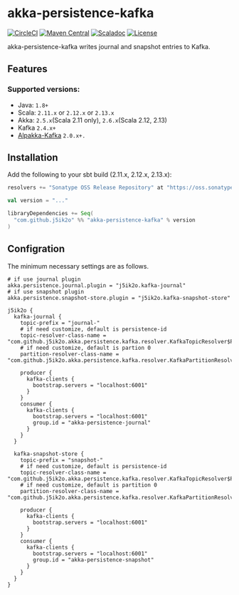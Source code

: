 # akka-persistence-kafka

[![CircleCI](https://circleci.com/gh/j5ik2o/akka-persistence-kafka/tree/master.svg?style=shield&circle-token=c809688daf71f6ae582dd2d58cb5518401498373)](https://circleci.com/gh/j5ik2o/akka-persistence-kafka/tree/master)
[![Maven Central](https://maven-badges.herokuapp.com/maven-central/com.github.j5ik2o/akka-persistence-kafka_2.12/badge.svg)](https://maven-badges.herokuapp.com/maven-central/com.github.j5ik2o/akka-persistence-kafka_2.12)
[![Scaladoc](http://javadoc-badge.appspot.com/com.github.j5ik2o/akka-persistence-kafka_2.12.svg?label=scaladoc)](http://javadoc-badge.appspot.com/com.github.j5ik2o/akka-persistence-kafka_2.12/com/github/j5ik2o/akka/persistence/kafka/index.html?javadocio=true)
[![License](https://img.shields.io/badge/License-Apache%202.0-blue.svg)](https://opensource.org/licenses/Apache-2.0)

akka-persistence-kafka writes journal and snapshot entries to Kafka.

## Features

### Supported versions:

- Java: `1.8+`
- Scala: `2.11.x` or `2.12.x` or `2.13.x` 
- Akka: `2.5.x`(Scala 2.11 only), `2.6.x`(Scala 2.12, 2.13)
- Kafka `2.4.x+`
- [Alpakka-Kafka](https://github.com/akka/alpakka-kafka) `2.0.x+.`

## Installation

Add the following to your sbt build (2.11.x, 2.12.x, 2.13.x):

```scala
resolvers += "Sonatype OSS Release Repository" at "https://oss.sonatype.org/content/repositories/releases/"

val version = "..."

libraryDependencies += Seq(
  "com.github.j5ik2o" %% "akka-persistence-kafka" % version
)
```

## Configration

The minimum necessary settings are as follows.

```hocon
# if use journal plugin
akka.persistence.journal.plugin = "j5ik2o.kafka-journal"
# if use snapshot plugin
akka.persistence.snapshot-store.plugin = "j5ik2o.kafka-snapshot-store"

j5ik2o {
  kafka-journal {
    topic-prefix = "journal-"
    # if need customize, default is persistence-id
    topic-resolver-class-name = "com.github.j5ik2o.akka.persistence.kafka.resolver.KafkaTopicResolver$PersistenceId"
    # if need customize, default is partion 0
    partition-resolver-class-name = "com.github.j5ik2o.akka.persistence.kafka.resolver.KafkaPartitionResolver$PartitionZero"
   
    producer {
      kafka-clients {
        bootstrap.servers = "localhost:6001"
      }
    } 
    consumer {
      kafka-clients {
        bootstrap.servers = "localhost:6001"
        group.id = "akka-persistence-journal"
      }
    }
  }

  kafka-snapshot-store {
    topic-prefix = "snapshot-"
    # if need customize, default is persistence-id
    topic-resolver-class-name = "com.github.j5ik2o.akka.persistence.kafka.resolver.KafkaTopicResolver$PersistenceId"
    # if need customize, default is partition 0
    partition-resolver-class-name = "com.github.j5ik2o.akka.persistence.kafka.resolver.KafkaPartitionResolver$PartitionZero"

    producer {
      kafka-clients {
        bootstrap.servers = "localhost:6001"
      }
    } 
    consumer {
      kafka-clients {
        bootstrap.servers = "localhost:6001"
        group.id = "akka-persistence-snapshot"
      }
    }
  }
}
```


